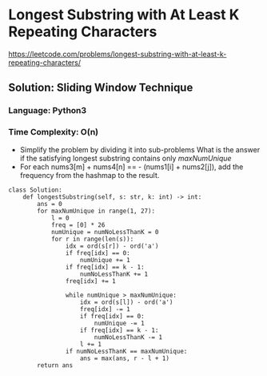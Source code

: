 # Longest Substring with At Least K Repeating Characters
https://leetcode.com/problems/longest-substring-with-at-least-k-repeating-characters/

## Solution: Sliding Window Technique 
### Language: Python3
### Time Complexity: O(n)

*   Simplify the problem by dividing it into sub-problems
What is the answer if the satisfying longest substring contains only *maxNumUnique*
*   For each nums3[m] + nums4[n] == - (nums1[i] + nums2[j]), add the frequency from the hashmap to the result. 

```
class Solution:
    def longestSubstring(self, s: str, k: int) -> int:
        ans = 0
        for maxNumUnique in range(1, 27):
            l = 0
            freq = [0] * 26
            numUnique = numNoLessThanK = 0
            for r in range(len(s)):
                idx = ord(s[r]) - ord('a')
                if freq[idx] == 0:
                    numUnique += 1
                if freq[idx] == k - 1:
                    numNoLessThanK += 1
                freq[idx] += 1
                
                while numUnique > maxNumUnique:
                    idx = ord(s[l]) - ord('a')
                    freq[idx] -= 1
                    if freq[idx] == 0:
                        numUnique -= 1
                    if freq[idx] == k - 1:
                        numNoLessThanK -= 1
                    l += 1
                if numNoLessThanK == maxNumUnique:
                    ans = max(ans, r - l + 1)
        return ans
```
